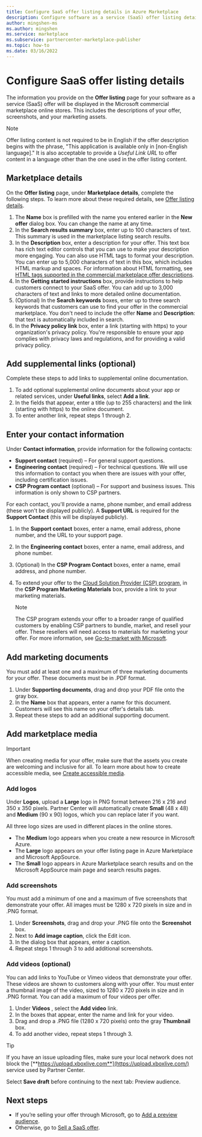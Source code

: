 ```yaml
---
title: Configure SaaS offer listing details in Azure Marketplace
description: Configure software as a service (SaaS) offer listing details in Azure Marketplace. 
author: mingshen-ms 
ms.author: mingshen
ms.service: marketplace 
ms.subservice: partnercenter-marketplace-publisher
ms.topic: how-to
ms.date: 03/16/2022
---
```


# Configure SaaS offer listing details

The information you provide on the **Offer listing** page for your software as a service (SaaS) offer will be displayed in the Microsoft commercial marketplace online stores. This includes the descriptions of your offer, screenshots, and your marketing assets.

> [!NOTE]
> Offer listing content is not required to be in English if the offer description begins with the phrase, "This application is available only in [non-English language]." It is also acceptable to provide a *Useful Link URL* to offer content in a language other than the one used in the offer listing content.

## Marketplace details

On the **Offer listing** page, under **Marketplace details**, complete the following steps. To learn more about these required details, see [Offer listing details](plan-azure-application-offer.md#offer-listing-details).

1. The **Name** box is prefilled with the name you entered earlier in the  **New offer** dialog box. You can change the name at any time.
1. In the **Search results summary** box, enter up to 100 characters of text. This summary is used in the marketplace listing search results.
1. In the **Description** box, enter a description for your offer. This text box has rich text editor controls that you can use to make your description more engaging. You can also use HTML tags to format your description. You can enter up to 5,000 characters of text in this box, which includes HTML markup and spaces. For information about HTML formatting, see [HTML tags supported in the commercial marketplace offer descriptions](supported-html-tags.md).
1. In the **Getting started instructions** box, provide instructions to help customers connect to your SaaS offer. You can add up to 3,000 characters of text and links to more detailed online documentation.
1. (Optional) In the **Search keywords** boxes, enter up to three search keywords that customers can use to find your offer in the commercial marketplace. You don't need to include the offer **Name** and **Description**: that text is automatically included in search.
1. In the **Privacy policy link** box, enter a link (starting with https) to your organization's privacy policy. You're responsible to ensure your app complies with privacy laws and regulations, and for providing a valid privacy policy.

## Add supplemental links (optional)

Complete these steps to add links to supplemental online documentation.

1. To add optional supplemental online documents about your app or related services, under **Useful links**, select **Add a link**.
1. In the fields that appear, enter a title (up to 255 characters) and the link (starting with https) to the online document.
1. To enter another link, repeat steps 1 through 2.

## Enter your contact information

Under **Contact information**, provide information for the following contacts:

- **Support contact**  (required) – For general support questions.
- **Engineering contact**  (required) – For technical questions. We will use this information to contact you when there are issues with your offer, including certification issues.
- **CSP Program contact** (optional) – For support and business issues. This information is only shown to CSP partners.

For each contact, you'll provide a name, phone number, and email address (these won't be displayed publicly). A **Support URL** is required for the **Support Contact** (this will be displayed publicly).

1. In the **Support contact** boxes, enter a name, email address, phone number, and the URL to your support page.
1. In the **Engineering contact** boxes, enter a name, email address, and phone number.
1. (Optional) In the **CSP Program Contact** boxes, enter a name, email address, and phone number.
1. To extend your offer to the [Cloud Solution Provider (CSP) program](cloud-solution-providers.md), in the **CSP Program Marketing Materials** box, provide a link to your marketing materials.

   > [!NOTE]
   > The CSP program extends your offer to a broader range of qualified customers by enabling CSP partners to bundle, market, and resell your offer. These resellers will need access to materials for marketing your offer. For more information, see [Go-to-market with Microsoft](https://partner.microsoft.com/reach-customers/gtm).

## Add marketing documents

You must add at least one and a maximum of three marketing documents for your offer. These documents must be in .PDF format.

1. Under **Supporting documents**, drag and drop your PDF file onto the gray box.
1. In the **Name** box that appears, enter a name for this document. Customers will see this name on your offer's details tab.
1. Repeat these steps to add an additional supporting document.

## Add marketplace media

> [!IMPORTANT]
> When creating media for your offer, make sure that the assets you create are welcoming and inclusive for all. To learn more about how to create accessible media, see [Create accessible media](https://www.microsoft.com/accessibility/supplier-toolkit-resources).

### Add logos

Under **Logos**, upload a **Large** logo in PNG format between 216 x 216 and 350 x 350 pixels. Partner Center will automatically create **Small** (48 x 48) and **Medium** (90 x 90) logos, which you can replace later if you want.

All three logo sizes are used in different places in the online stores.

- The **Medium** logo appears when you create a new resource in Microsoft Azure.
- The **Large** logo appears on your offer listing page in Azure Marketplace and Microsoft AppSource.
- The **Small** logo appears in Azure Marketplace search results and on the Microsoft AppSource main page and search results pages.

### Add screenshots

You must add a minimum of one and a maximum of five screenshots that demonstrate your offer. All images must be 1280 x 720 pixels in size and in .PNG format.

1. Under **Screenshots**, drag and drop your .PNG file onto the **Screenshot** box.
2. Next to **Add image caption**, click the Edit icon.
3. In the dialog box that appears, enter a caption.
4. Repeat steps 1 through 3 to add additional screenshots.

### Add videos (optional)

You can add links to YouTube or Vimeo videos that demonstrate your offer. These videos are shown to customers along with your offer. You must enter a thumbnail image of the video, sized to 1280 x 720 pixels in size and in .PNG format. You can add a maximum of four videos per offer.

1. Under **Videos** , select the **Add video** link.
2. In the boxes that appear, enter the name and link for your video.
3. Drag and drop a .PNG file (1280 x 720 pixels) onto the gray **Thumbnail** box.
4. To add another video, repeat steps 1 through 3.

> [!TIP]
> If you have an issue uploading files, make sure your local network does not block the [**https://upload.xboxlive.com**](https://upload.xboxlive.com/) service used by Partner Center.

Select **Save draft** before continuing to the next tab: Preview audience.

## Next steps

- If you’re selling your offer through Microsoft, go to [Add a preview audience](create-new-saas-offer-preview.md). 
- Otherwise, go to [Sell a SaaS offer](create-new-saas-offer-marketing.md).
